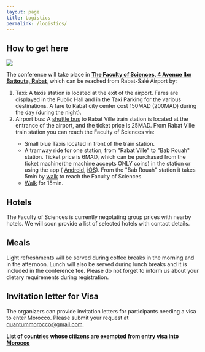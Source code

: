 ```yaml
---
layout: page
title: Logistics
permalink: /logistics/
---
```


## How to get here
![](https://scontent-waw1-1.xx.fbcdn.net/v/t1.6435-9/162981085_383779136178521_5628233980442523913_n.jpg?_nc_cat=106&ccb=1-7&_nc_sid=e3f864&_nc_ohc=OmSWm6vvsF0AX8LyqxI&_nc_ht=scontent-waw1-1.xx&oh=00_AfBEvXg_zOnBeWVyAiuvXL4E3cpLH0p8LIUP5-mVSfuo1Q&oe=64A15315)

The conference will take place in <a href="https://goo.gl/maps/bxfKYeqq2ZUMAQRC9" target="_blank">**The Faculty of Sciences, 4 Avenue Ibn Battouta, Rabat**</a>, which can be reached from Rabat-Salé Airport by:
<ol>
  <li>Taxi: A taxis station is located at the exit of the airport. Fares are displayed in the Public Hall and in the Taxi Parking for the various destinations. A fare to Rabat city center cost 150MAD (200MAD) during the day (during the night).</li>
  <li>Airport bus: A <a href="https://goo.gl/maps/momK45W11EggkRCH7" target="_blank">shuttle bus</a> to Rabat Ville train station is located at the entrance of the airport, and the ticket price is 25MAD. From Rabat Ville train station you can reach the Faculty of Sciences via:</li>
    <ul>
    <li>Small blue Taxis located in front of the train station.</li>
    <li>A tramway ride for one station, from "Rabat Ville" to "Bab Rouah" station. Ticket price is 6MAD, which can be purchased from the ticket machine(the machine accepts ONLY coins) in the station or using the app ( <a href="https://play.google.com/store/apps/details?id=fr.airweb.rabat&hl=en&gl=US" target="_blank">Android</a>, <a href="https://apps.apple.com/ma/app/tram-mobile/id1588746412" target="_blank">iOS</a>). From the "Bab Rouah" station it takes 5min by <a href="https://goo.gl/maps/yoQUmKWtFCMuzkKL8" target="_blank">walk</a> to reach the Faculty of Sciences.</li>
    <li><a href="https://goo.gl/maps/4zRK5LzmiiQ5wTGJ8" target="_blank">Walk</a> for 15min.</li>
    </ul> 
 </ol> 


## Hotels
The Faculty of Sciences is currently negotating group prices with nearby hotels. We will soon provide a list of selected hotels with contact details.

## Meals
Light refreshments will be served during coffee breaks in the morning and in the afternoon. Lunch will also be served during lunch breaks and it is included in the conference fee. Please do not forget to inform us about your dietary requirements during registration.

## Invitation letter for Visa
The organizers can provide invitation letters for participants needing a visa to enter Morocco. Please submit your request at quantummorocco@gmail.com.

<a href="https://www.consulat.ma/en/list-countries-agreements-signed-morocco-abolition-visas-official-passports" target="_blank">**List of countries whose citizens are exempted from entry visa into Morocco**</a>
